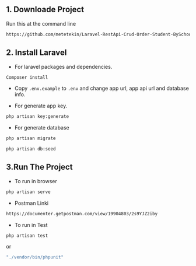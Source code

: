 ## 1. Downloade Project
Run this at the command line<br>
```bash
https://github.com/metetekin/Laravel-RestApi-Crud-Order-Student-BySchool.git
```
## 2. Install Laravel
- For laravel packages and dependencies.
```bash
Composer install
```
- Copy `.env.example` to `.env` and change app url, app api url and database info.

- For generate app key.
```bash
php artisan key:generate
``` 

- For generate database
```bash
php artisan migrate 
``` 
```bash
php artisan db:seed 
```
## 3.Run The Project

- To run in browser
```bash
php artisan serve
``` 
- Postman Linki
```bash
https://documenter.getpostman.com/view/19904803/2s9YJZ2iby
``` 
- To run in Test
```bash
php artisan test 
``` 
or
```bash
"./vendor/bin/phpunit"
```
